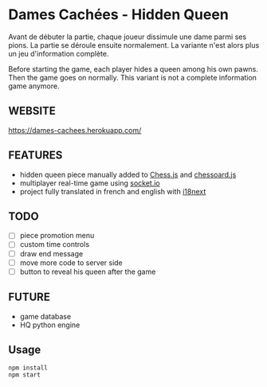# Dames Cachées - Hidden Queen

Avant de débuter la partie, chaque joueur dissimule une dame parmi ses pions. La partie se déroule ensuite normalement. La variante n'est alors plus un jeu d'information complète.

Before starting the game, each player hides a queen among his own pawns. Then the game goes on normally. This variant is not a complete information game anymore.

WEBSITE
-------
https://dames-cachees.herokuapp.com/

FEATURES
--------
- hidden queen piece manually added to [Chess.js](https://github.com/jhlywa/chess.js/blob/master/chess.js) and [chessoard.js](https://chessboardjs.com/)
- multiplayer real-time game using [socket.io](https://socket.io/)
- project fully translated in french and english with [i18next](https://www.i18next.com/)

TODO
-----
- [ ] piece promotion menu
- [ ] custom time controls
- [ ] draw end message
- [ ] move more code to server side
- [ ] button to reveal his queen after the game

FUTURE
------

- game database
- HQ python engine

Usage
-----

```
npm install
npm start
```
